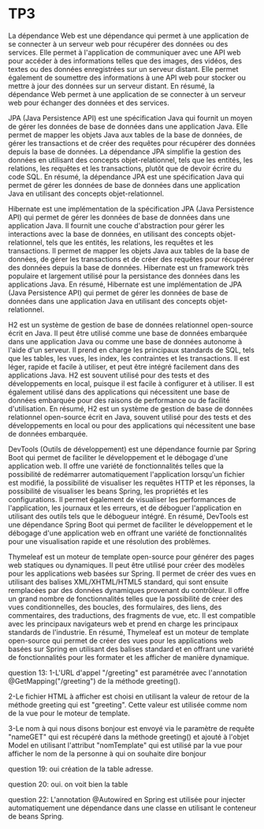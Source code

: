 # TP3
La dépendance Web est une dépendance qui permet à une application de se connecter à un serveur web pour récupérer des données ou des services. Elle permet à l'application de communiquer avec une API web pour accéder à des informations telles que des images, des vidéos, des textes ou des données enregistrées sur un serveur distant. Elle permet également de soumettre des informations à une API web pour stocker ou mettre à jour des données sur un serveur distant. En résumé, la dépendance Web permet à une application de se connecter à un serveur web pour échanger des données et des services.

JPA (Java Persistence API) est une spécification Java qui fournit un moyen de gérer les données de base de données dans une application Java. Elle permet de mapper les objets Java aux tables de la base de données, de gérer les transactions et de créer des requêtes pour récupérer des données depuis la base de données. La dépendance JPA simplifie la gestion des données en utilisant des concepts objet-relationnel, tels que les entités, les relations, les requêtes et les transactions, plutôt que de devoir écrire du code SQL. En résumé, la dépendance JPA est une spécification Java qui permet de gérer les données de base de données dans une application Java en utilisant des concepts objet-relationnel.

Hibernate est une implémentation de la spécification JPA (Java Persistence API) qui permet de gérer les données de base de données dans une application Java. Il fournit une couche d'abstraction pour gérer les interactions avec la base de données, en utilisant des concepts objet-relationnel, tels que les entités, les relations, les requêtes et les transactions. Il permet de mapper les objets Java aux tables de la base de données, de gérer les transactions et de créer des requêtes pour récupérer des données depuis la base de données. Hibernate est un framework très populaire et largement utilisé pour la persistance des données dans les applications Java. En résumé, Hibernate est une implémentation de JPA (Java Persistence API) qui permet de gérer les données de base de données dans une application Java en utilisant des concepts objet-relationnel.

H2 est un système de gestion de base de données relationnel open-source écrit en Java. Il peut être utilisé comme une base de données embarquée dans une application Java ou comme une base de données autonome à l'aide d'un serveur. Il prend en charge les principaux standards de SQL, tels que les tables, les vues, les index, les contraintes et les transactions. Il est léger, rapide et facile à utiliser, et peut être intégré facilement dans des applications Java. H2 est souvent utilisé pour des tests et des développements en local, puisque il est facile à configurer et à utiliser. Il est également utilisé dans des applications qui nécessitent une base de données embarquée pour des raisons de performance ou de facilité d'utilisation. En résumé, H2 est un système de gestion de base de données relationnel open-source écrit en Java, souvent utilisé pour des tests et des développements en local ou pour des applications qui nécessitent une base de données embarquée.

DevTools (Outils de développement) est une dépendance fournie par Spring Boot qui permet de faciliter le développement et le débogage d'une application web. Il offre une variété de fonctionnalités telles que la possibilité de redémarrer automatiquement l'application lorsqu'un fichier est modifié, la possibilité de visualiser les requêtes HTTP et les réponses, la possibilité de visualiser les beans Spring, les propriétés et les configurations. Il permet également de visualiser les performances de l'application, les journaux et les erreurs, et de déboguer l'application en utilisant des outils tels que le débogueur intégré. En résumé, DevTools est une dépendance Spring Boot qui permet de faciliter le développement et le débogage d'une application web en offrant une variété de fonctionnalités pour une visualisation rapide et une résolution des problèmes.

Thymeleaf est un moteur de template open-source pour générer des pages web statiques ou dynamiques. Il peut être utilisé pour créer des modèles pour les applications web basées sur Spring. Il permet de créer des vues en utilisant des balises XML/XHTML/HTML5 standard, qui sont ensuite remplacées par des données dynamiques provenant du contrôleur. Il offre un grand nombre de fonctionnalités telles que la possibilité de créer des vues conditionnelles, des boucles, des formulaires, des liens, des commentaires, des traductions, des fragments de vue, etc. Il est compatible avec les principaux navigateurs web et prend en charge les principaux standards de l'industrie. En résumé, Thymeleaf est un moteur de template open-source qui permet de créer des vues pour les applications web basées sur Spring en utilisant des balises standard et en offrant une variété de fonctionnalités pour les formater et les afficher de manière dynamique.

question 13:
1-L'URL d'appel "/greeting" est paramétrée avec l'annotation @GetMapping("/greeting") de la méthode greeting().

2-Le fichier HTML à afficher est choisi en utilisant la valeur de retour de la méthode greeting qui est "greeting". Cette valeur est utilisée comme nom de la vue pour le moteur de template.

3-Le nom à qui nous disons bonjour est envoyé via le paramètre de requête "nameGET" qui est récupéré dans la méthode greeting() et ajouté à l'objet Model en utilisant l'attribut "nomTemplate" qui est utilisé par la vue pour afficher le nom de la personne à qui on souhaite dire bonjour

question 19:
oui création de la table adresse.

question 20:
oui. on voit bien la table

question 22:
L'annotation @Autowired en Spring est utilisée pour injecter automatiquement une dépendance dans une classe en utilisant le conteneur de beans Spring.
